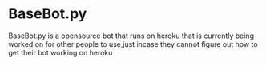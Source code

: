 # BaseBot.py
BaseBot.py is a opensource bot that runs on heroku that is currently being worked on for other people to use,just incase they cannot figure out how to get their bot working on heroku
